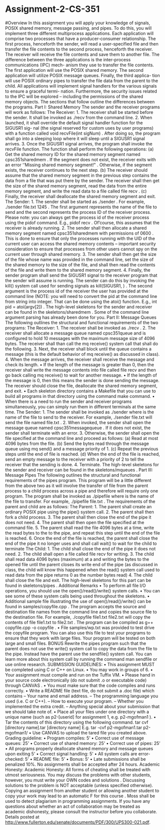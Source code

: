# Assignment-2-CS-351

#Overview
In this assignment you will apply your knowledge of signals, POSIX shared memory, message
passing, and pipes. To do this, you will implement three different multiprocess applications.
Each application will comprise two processes that have a producer-consumer relationship. The
first process, henceforth the sender, will read a user-specified file and then transfer the file
contents to the second process, henceforth the receiver. The receiver will receive the file contents
and save them to another file.
The difference between the three applications is the inter-process communications (IPC) mech-
anism they use to transfer the file contents. The first application will use the POSIX shared
memory. The second application will utilize POSIX message queues. Finally, the third applica-
tion will use POSIX ordinary pipes to transfer the file data from the parent to the child. All
applications will implement signal handlers for the various signals to ensure a graceful termi-
nation. Furthermore, the security issues related to the IPC will be explored – including the
permissions of the shared memory objects.
The sections that follow outline the differences between the programs.
Part I: Shared Memory
The sender and the receiver programs will work as follows:
The Receiver:
1.
The receiver shall be started before the sender. It shall be invoked as
./recv
from the
command line.
2.
When launched, it shall override the default signal handler function for the
SIGUSR1
sig-
nal (the signal reserved for custom uses by user programs) with a function called
void
recvFile(int sigNum)
. After doing so, the program shall go into a sleeping loop where
it will sleep until a
SIGUSR1
signal arrives.
3.
Once the
SIGUSR1
signal arrives, the program shall invoke the
recvFile
function. The
function shall perform the following operations:
(a)
Get the shared memory ID for the shared memory segment named
cpsc351sharedmem
.
If the segment does not exist, the receiver exits with an error
‘‘Missing shared
memory segment!"
. Otherwise, if the segment exists, the receiver continues to the
next step.
(b)
The receiver should assume that the shared memory segment in the previous step
contains the data from a file that was put there by the sender. The receiver shall
then get the size of the shared memory segment, read the data from the entire memory
segment, and write the read data to a file called
file
recv
.
(c)
Finally, the receiver shall deallocate the shared memory segment and exit.
The Sender:
1.
The sender shall be started as
./sender <file name> <ID of the receiver process>
.
For example,
./sender file.txt 1245
. The first argument represents the name of the
file to send and the second represents the process ID of the receiver process. Please note:
you can always get the process id of the receiver process using the
pidof
command. E.g.,
pidof recv
. Of’course, this assumes that the receiver is already running.
2.
The sender shall then allocate a shared memory segment named
cpsc351sharedmem
with
permissions of
0600
. This is done to ensure that only the processes running with the UID of
the current user can access the shared memory contents – important security consideration
to ensure that processes from other users cannot spy on the current user through shared
memory.
3.
The sender shall then get the size of the file whose name was provided in the command
line, set the size of the shared memory to the size of the file, and shall then read the
contents of the file and write them to the shared memory segment.
4.
Finally, the sender program shall send the
SIGUSR1
signal to the receiver program that
the sender will assume is running. The sender can do this by invoking the
kill()
system
call used for sending signals as
kill(SIGUSR1, <pid of the receiver>)
. The second
argument is the process id of the receiver the user has provided at the command line
(NOTE: you will need to convert the pid at the command line from string into integer.
That can be done using the
atoi()
function. E.g.,
int pid = atoi(argv[2])
.
The high-level skeletons for the sender and receiver can be found in the
skeletons/sharedmem
.
Some of the command line argument parsing has already been done for you.
Part II: Message Queues
The following outlines the structural and functional requirements of the two programs:
The Receiver:
1.
The receiver shall be invoked as
./recv
.
2.
The receiver shall allocate a message queue named
cpsc351queue
and is configured to
hold 10 messages with the maximum message size of 4096 bytes. The receiver shall than
call the
mq
receive()
system call that shall do the following.
3.
Next, the receiver shall block until the queue contains a message (this is the default
behavior of
mq
receive()
as discussed in class).
4.
When the message arrives, the receiver shall receive the message and check its length.
•
If the length of the message is greater than 0, then the receiver shall write the message
contents into file called
file
recv
and then go back calling
mq
receive()
to wait
for another message.
•
If the length of the message is 0, then this means the sender is done sending the
message. The receiver should close the file, deallocate the shared memory segment,
and exit.
•
Each skeleton directory contains a Makefile that you can use to build all programs in
that directory using the command
make
command.
•
When there is a need to run the sender and receiver programs simultaneously, you
can simply run them in different terminals at the same time.
The Sender:
1.
The sender shall be invoked as
./sender <file name>
where
<file name>
is the name of
the file to send to the receiver. For example,
./sender file.txt
will send the file named
file.txt
.
2.
When invoked, the sender shall open the message queue named
cpsc351messagequeue
. If
it does not exist, the sender shall terminate with an error.
3.
Otherwise, the sender shall open the file specified at the command line and proceed as
follows:
(a)
Read at most 4096 bytes from the file.
(b)
Send the bytes read through the message queue using
mq
send()
and a message
priority of 1.
(c)
Repeat the previous steps until the end of file is reached.
(d)
When the end of the file is reached, send an empty message to the receiver with a
priority of 2 to tell the receiver that the sending is done.
4.
Terminate.
The high-level skeletons for the sender and receiver can be found in the
skeletons/mqueues
.
Part III: Message Pipes
The following outlines the structural and functional requirements of the pipes program. This
program will be a little different from the above two as it will involve the transfer of file from
the parent process to a child process across a pipe and therefore will require only one program.
The program shall be invoked as
./pipefile <file>
where
<file>
is the name of the file to
transfer. For example,
./pipefile file.txt
.
The requirements of the parent and child are as follows:
The Parent:
1.
The parent shall create an ordinary POSIX pipe using the
pipe()
system call.
2.
The parent shall then fork a child process.
3.
The parent shall then close the end of the pipe it does not need.
4.
The parent shall then open the file specified at the command file.
5.
The parent shall read the file 4096 bytes at a time, write the read bytes to the to the pipe,
and repeat this step until the end of the file is reached.
6.
Once the end of the file is reached, the parent shall close the end of the pipe it no longer
uses and shall call
wait()
to wait for the child to terminate
The Child:
1.
The child shall close the end of the pipe it does not need.
2.
The child shall open a file called
file
recv
for writing.
3.
The child shall read data 4096 bytes (maximum) at a and writing the bytes to the opened
file until the parent closes its write end of the pipe (as discussed in class, the child will
know this happened when the
read()
system call used to read data from the pipe returns
0 as the number bytes read)
4.
The child shall close the file and exit.
The high-level skeletons for this part can be found in
skeletons/pipes
.
Additional Remarks
•
To perform all file I/O operations, you should use the
open()/read()/write()
system
calls.
•
You can see some of these system calls being used throughout the skeletons.
•
Additional sample file illustrating the use of
open()/read()/write()
can be found in
samples/copyfile.cpp
. The program accepts the source and destination file names
from the command line and copies the source file to the destination file. For example,
./copyfile file1.txt file2.txt
will copy the contents of file
file1.txt
to
file2.txt
.
The program can be compiled as
g++ copyfile.cpp -o copyfile
.
•
File
samples/wp.txt
was provided to test drive the
copyfile
program. You can also use
this file to test your programs to ensure that they work with large files. Your program will
be tested on both large and small files.
BONUS
Rewrite the pipes program such that the parent does not use the
write()
system call to copy
the data from the file to the pipe. Instead have the parent use the
sendfile()
system call. You
can learn more about this system call by running the command
man sendfile
or use online
research.
SUBMISSION GUIDELINES:
•
This assignment MUST be completed using C or C++ on Linux.
•
You may work in groups of 6.
•
Your assignment must compile and run on the Tuffix VM.
•
Please hand in your source code electronically (do not submit .o or executable code)
through
CANVAS
.
•
You must make sure that the code compiles and runs correctly.
•
Write a README file (text file, do not submit a .doc file) which contains
–
Your name and email address.
–
The programming language you used (i.e. C or C++).
–
How to execute your program.
–
Whether you implemented the extra credit.
–
Anything special about your submission that we should take note of.
•
Place all your files under one directory with a unique name (such as
p2-[userid]
for
assignment 1, e.g.
p2-mgofman1
).
•
Tar the contents of this directory using the following command.
tar cvf [directory
name].tar
[directory
name]
E.g.
tar -cvf p2-mgofman1.tar p2-mgofman1/
•
Use CANVAS to upload the tared file you created above.
Grading guideline:
•
Program compiles: 5’
•
Correct use of message queues: 25’
•
Correct use of shared memory: 25’
•
Correct use of pipes: 25’
•
All programs properly deallocate shared memory and message queues upon exiting 5’
•
Correct signal handling: 5’
•
All system calls are error-checked: 5’
•
README file: 5’
•
Bonus: 5’
•
Late submissions shall be penalized 10%. No assignments shall be accepted after 24 hours.
Academic Honesty:
Academic Honesty:
All forms of cheating shall be treated with utmost seriousness. You may
discuss the problems with other students, however, you must write your
OWN codes and
solutions
. Discussing solutions to the problem is
NOT
acceptable (unless specified otherwise).
Copying an assignment from another student or allowing another student to copy your work
may lead to an automatic F for this course
. Moss shall be used to detect plagiarism in
programming assignments. If you have any questions about whether an act of collaboration may
be treated as academic dishonesty, please consult the instructor before you collaborate. Details
posted at
http://www.fullerton.edu/senate/documents/PDF/300/UPS300-021.pdf.

